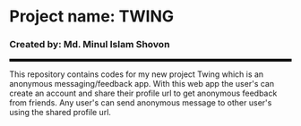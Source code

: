 # Project name: TWING
### Created by: Md. Minul Islam Shovon
<hr style="border:2px solid black"> </hr>

This repository contains codes for my new project Twing which is an anonymous messaging/feedback app. With this web app the user's can create an account and share their profile url to get anonymous feedback from friends. Any user's can send anonymous message to other user's using the shared profile url.
